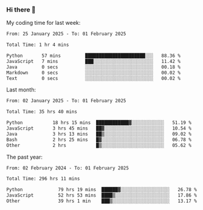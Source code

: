 ### Hi there 👋

My coding time for last week:

<!--START_SECTION:week-->

```txt
From: 25 January 2025 - To: 01 February 2025

Total Time: 1 hr 4 mins

Python       57 mins         ██████████████████████░░░   88.36 %
JavaScript   7 mins          ███░░░░░░░░░░░░░░░░░░░░░░   11.42 %
Java         0 secs          ░░░░░░░░░░░░░░░░░░░░░░░░░   00.18 %
Markdown     0 secs          ░░░░░░░░░░░░░░░░░░░░░░░░░   00.02 %
Text         0 secs          ░░░░░░░░░░░░░░░░░░░░░░░░░   00.02 %
```

<!--END_SECTION:week-->

Last month:

<!--START_SECTION:month-->

```txt
From: 02 January 2025 - To: 01 February 2025

Total Time: 35 hrs 40 mins

Python           18 hrs 15 mins  ████████████▓░░░░░░░░░░░░   51.19 %
JavaScript       3 hrs 45 mins   ██▓░░░░░░░░░░░░░░░░░░░░░░   10.54 %
Java             3 hrs 13 mins   ██▒░░░░░░░░░░░░░░░░░░░░░░   09.02 %
Bash             2 hrs 25 mins   █▓░░░░░░░░░░░░░░░░░░░░░░░   06.78 %
Other            2 hrs           █▒░░░░░░░░░░░░░░░░░░░░░░░   05.62 %
```

<!--END_SECTION:month-->

The past year:

<!--START_SECTION:year-->

```txt
From: 02 February 2024 - To: 01 February 2025

Total Time: 296 hrs 11 mins

Python             79 hrs 19 mins  ██████▓░░░░░░░░░░░░░░░░░░   26.78 %
JavaScript         52 hrs 53 mins  ████▒░░░░░░░░░░░░░░░░░░░░   17.86 %
Other              39 hrs 1 min    ███▒░░░░░░░░░░░░░░░░░░░░░   13.17 %
```

<!--END_SECTION:year-->
